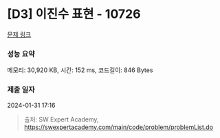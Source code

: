 # [D3] 이진수 표현 - 10726 

[문제 링크](https://swexpertacademy.com/main/code/problem/problemDetail.do?contestProbId=AXRSXf_a9qsDFAXS) 

### 성능 요약

메모리: 30,920 KB, 시간: 152 ms, 코드길이: 846 Bytes

### 제출 일자

2024-01-31 17:16



> 출처: SW Expert Academy, https://swexpertacademy.com/main/code/problem/problemList.do